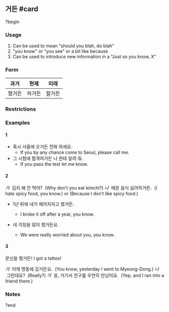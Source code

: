 ## 거든 #card
?begin
### Usage
1. Can be used to mean "should you blah, do blah"
2. "you know" or "you see" or a bit like because
3. Can be used to introduce new information in a "Just so you know, X"
### Form
| 과거  | 현제  | 미래  |
| --- | --- | --- |
| 했거든 | 하거든 | 할거든 |
### Restrictions
### Examples
#### 1
* 혹시 서울에 오거든 전화 하세요.
	* If you by any chance come to Seoul, please call me.
* 그 시험에 합격하거든 나 한테 알려 줘.
	* If you pass the test let me know.
#### 2
*가*  김치 왜 안 먹어?  (Why don’t you eat kimchi?)
*나*  매운 음식 싫어하거든.  (I hate spicy food, you know.) or (Because I don’t like spicy food.)

* 1년 뒤에 내가 헤어지자고 했거든.
	* I broke it off after a year, you know.

* 네 걱정을 많이 했거든요.
	* We were really worried about you, you know.
#### 3
문신을 했거든!
I got a tattoo!

*가*  어제 명동에 갔거든요.  (You know, yesterday I went to Myeong-Dong.)
*나*  그런데요?  (Really?)
*가*  응, 거기서 친구를 우연히 만났어요.  (Yep, and I ran into a friend there.)
### Notes
<!--SR:!2025-12-22,62,230-->
?end
